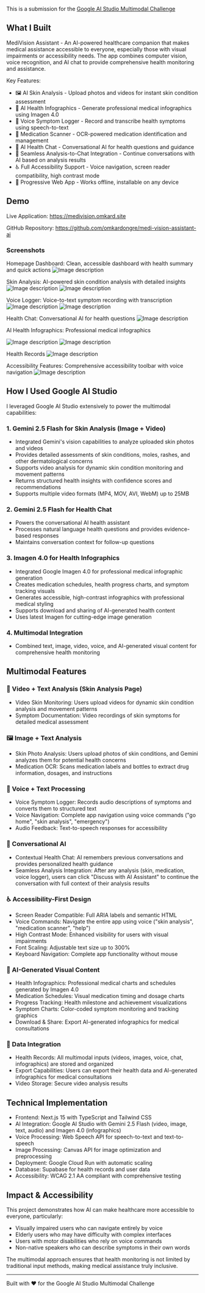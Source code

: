 This is a submission for the [Google AI Studio Multimodal Challenge](https://dev.to/challenges/google-ai-studio-2025-09-03)

## What I Built

MediVision Assistant - An AI-powered healthcare companion that makes medical assistance accessible to everyone, especially those with visual impairments or accessibility needs. The app combines computer vision, voice recognition, and AI chat to provide comprehensive health monitoring and assistance.

Key Features:

- 🖼️ AI Skin Analysis - Upload photos and videos for instant skin condition assessment
- 🎨 AI Health Infographics - Generate professional medical infographics using Imagen 4.0
- 🎤 Voice Symptom Logger - Record and transcribe health symptoms using speech-to-text
- 💊 Medication Scanner - OCR-powered medication identification and management
- 💬 AI Health Chat - Conversational AI for health questions and guidance
- 🔗 Seamless Analysis-to-Chat Integration - Continue conversations with AI based on analysis results
- ♿ Full Accessibility Support - Voice navigation, screen reader compatibility, high contrast mode
- 📱 Progressive Web App - Works offline, installable on any device

## Demo

Live Application: https://medivision.omkard.site

GitHub Repository: https://github.com/omkardongre/medi-vision-assistant-ai

### Screenshots

Homepage Dashboard: Clean, accessible dashboard with health summary and quick actions
![Image description](https://dev-to-uploads.s3.amazonaws.com/uploads/articles/t953kyqweffpg7wdiflt.png)

Skin Analysis: AI-powered skin condition analysis with detailed insights
![Image description](https://dev-to-uploads.s3.amazonaws.com/uploads/articles/yul1vb2f6ib37v4trlt6.png)
![Image description](https://dev-to-uploads.s3.amazonaws.com/uploads/articles/npe4ggha14r85n3j9ukw.png)

Voice Logger: Voice-to-text symptom recording with transcription
![Image description](https://dev-to-uploads.s3.amazonaws.com/uploads/articles/qk52jt47yn8puwqycm2r.png)
![Image description](https://dev-to-uploads.s3.amazonaws.com/uploads/articles/qfq5rbes56r917w1vhtm.png)

Health Chat: Conversational AI for health questions
![Image description](https://dev-to-uploads.s3.amazonaws.com/uploads/articles/u589w00ngr8cu5upwl8w.png)

AI Health Infographics: Professional medical infographics

![Image description](https://dev-to-uploads.s3.amazonaws.com/uploads/articles/enhn887x4299iredieec.png)
![Image description](https://dev-to-uploads.s3.amazonaws.com/uploads/articles/kylaxqh1cc68u6k7b8sn.png)

Health Records
![Image description](https://dev-to-uploads.s3.amazonaws.com/uploads/articles/3l9y96zckvbavb7fowvx.png)

Accessibility Features: Comprehensive accessibility toolbar with voice navigation
![Image description](https://dev-to-uploads.s3.amazonaws.com/uploads/articles/0dayoklfqjd6hgkwki6r.png)

## How I Used Google AI Studio

I leveraged Google AI Studio extensively to power the multimodal capabilities:

### 1. Gemini 2.5 Flash for Skin Analysis (Image + Video)

- Integrated Gemini's vision capabilities to analyze uploaded skin photos and videos
- Provides detailed assessments of skin conditions, moles, rashes, and other dermatological concerns
- Supports video analysis for dynamic skin condition monitoring and movement patterns
- Returns structured health insights with confidence scores and recommendations
- Supports multiple video formats (MP4, MOV, AVI, WebM) up to 25MB

### 2. Gemini 2.5 Flash for Health Chat

- Powers the conversational AI health assistant
- Processes natural language health questions and provides evidence-based responses
- Maintains conversation context for follow-up questions

### 3. Imagen 4.0 for Health Infographics

- Integrated Google Imagen 4.0 for professional medical infographic generation
- Creates medication schedules, health progress charts, and symptom tracking visuals
- Generates accessible, high-contrast infographics with professional medical styling
- Supports download and sharing of AI-generated health content
- Uses latest Imagen for cutting-edge image generation

### 4. Multimodal Integration

- Combined text, image, video, voice, and AI-generated visual content for comprehensive health monitoring

## Multimodal Features

### 🎥 Video + Text Analysis (Skin Analysis Page)

- Video Skin Monitoring: Users upload videos for dynamic skin condition analysis and movement patterns
- Symptom Documentation: Video recordings of skin symptoms for detailed medical assessment

### 🖼️ Image + Text Analysis

- Skin Photo Analysis: Users upload photos of skin conditions, and Gemini analyzes them for potential health concerns
- Medication OCR: Scans medication labels and bottles to extract drug information, dosages, and instructions

### 🎤 Voice + Text Processing

- Voice Symptom Logger: Records audio descriptions of symptoms and converts them to structured text
- Voice Navigation: Complete app navigation using voice commands ("go home", "skin analysis", "emergency")
- Audio Feedback: Text-to-speech responses for accessibility

### 💬 Conversational AI

- Contextual Health Chat: AI remembers previous conversations and provides personalized health guidance
- Seamless Analysis Integration: After any analysis (skin, medication, voice logger), users can click "Discuss with AI Assistant" to continue the conversation with full context of their analysis results

### ♿ Accessibility-First Design

- Screen Reader Compatible: Full ARIA labels and semantic HTML
- Voice Commands: Navigate the entire app using voice ("skin analysis", "medication scanner", "help")
- High Contrast Mode: Enhanced visibility for users with visual impairments
- Font Scaling: Adjustable text size up to 300%
- Keyboard Navigation: Complete app functionality without mouse

### 🎨 AI-Generated Visual Content

- Health Infographics: Professional medical charts and schedules generated by Imagen 4.0
- Medication Schedules: Visual medication timing and dosage charts
- Progress Tracking: Health milestone and achievement visualizations
- Symptom Charts: Color-coded symptom monitoring and tracking graphics
- Download & Share: Export AI-generated infographics for medical consultations

### 🔄 Data Integration

- Health Records: All multimodal inputs (videos, images, voice, chat, infographics) are stored and organized
- Export Capabilities: Users can export their health data and AI-generated infographics for medical consultations
- Video Storage: Secure video analysis results

## Technical Implementation

- Frontend: Next.js 15 with TypeScript and Tailwind CSS
- AI Integration: Google AI Studio with Gemini 2.5 Flash (video, image, text, audio) and Imagen 4.0 (infographics)
- Voice Processing: Web Speech API for speech-to-text and text-to-speech
- Image Processing: Canvas API for image optimization and preprocessing
- Deployment: Google Cloud Run with automatic scaling
- Database: Supabase for health records and user data
- Accessibility: WCAG 2.1 AA compliant with comprehensive testing

## Impact & Accessibility

This project demonstrates how AI can make healthcare more accessible to everyone, particularly:

- Visually impaired users who can navigate entirely by voice
- Elderly users who may have difficulty with complex interfaces
- Users with motor disabilities who rely on voice commands
- Non-native speakers who can describe symptoms in their own words

The multimodal approach ensures that health monitoring is not limited by traditional input methods, making medical assistance truly inclusive.

---

Built with ❤️ for the Google AI Studio Multimodal Challenge
